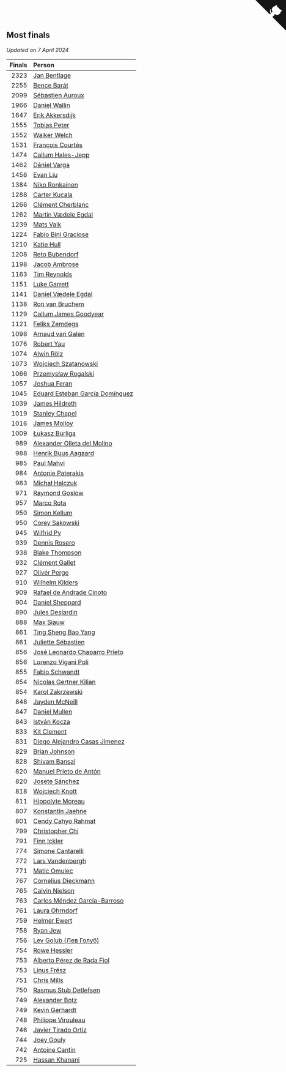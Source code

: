 ## Most finals

*Updated on  7 April 2024*

| Finals | Person |
| ---: | :--- |
| 2323 | [Jan Bentlage](https://www.worldcubeassociation.org/persons/2010BENT01) |
| 2255 | [Bence Barát](https://www.worldcubeassociation.org/persons/2008BARA01) |
| 2099 | [Sébastien Auroux](https://www.worldcubeassociation.org/persons/2008AURO01) |
| 1966 | [Daniel Wallin](https://www.worldcubeassociation.org/persons/2013WALL03) |
| 1647 | [Erik Akkersdijk](https://www.worldcubeassociation.org/persons/2005AKKE01) |
| 1555 | [Tobias Peter](https://www.worldcubeassociation.org/persons/2014PETE03) |
| 1552 | [Walker Welch](https://www.worldcubeassociation.org/persons/2011WELC01) |
| 1531 | [François Courtès](https://www.worldcubeassociation.org/persons/2008COUR01) |
| 1474 | [Callum Hales-Jepp](https://www.worldcubeassociation.org/persons/2012HALE01) |
| 1462 | [Dániel Varga](https://www.worldcubeassociation.org/persons/2008VARG01) |
| 1456 | [Evan Liu](https://www.worldcubeassociation.org/persons/2009LIUE01) |
| 1384 | [Niko Ronkainen](https://www.worldcubeassociation.org/persons/2010RONK01) |
| 1288 | [Carter Kucala](https://www.worldcubeassociation.org/persons/2015KUCA01) |
| 1266 | [Clément Cherblanc](https://www.worldcubeassociation.org/persons/2014CHER05) |
| 1262 | [Martin Vædele Egdal](https://www.worldcubeassociation.org/persons/2013EGDA02) |
| 1239 | [Mats Valk](https://www.worldcubeassociation.org/persons/2007VALK01) |
| 1224 | [Fabio Bini Graciose](https://www.worldcubeassociation.org/persons/2010GRAC02) |
| 1210 | [Katie Hull](https://www.worldcubeassociation.org/persons/2010HULL01) |
| 1208 | [Reto Bubendorf](https://www.worldcubeassociation.org/persons/2012BUBE01) |
| 1198 | [Jacob Ambrose](https://www.worldcubeassociation.org/persons/2010AMBR01) |
| 1163 | [Tim Reynolds](https://www.worldcubeassociation.org/persons/2005REYN01) |
| 1151 | [Luke Garrett](https://www.worldcubeassociation.org/persons/2017GARR05) |
| 1141 | [Daniel Vædele Egdal](https://www.worldcubeassociation.org/persons/2013EGDA01) |
| 1138 | [Ron van Bruchem](https://www.worldcubeassociation.org/persons/2003BRUC01) |
| 1129 | [Callum James Goodyear](https://www.worldcubeassociation.org/persons/2012GOOD02) |
| 1121 | [Feliks Zemdegs](https://www.worldcubeassociation.org/persons/2009ZEMD01) |
| 1098 | [Arnaud van Galen](https://www.worldcubeassociation.org/persons/2006GALE01) |
| 1076 | [Robert Yau](https://www.worldcubeassociation.org/persons/2009YAUR01) |
| 1074 | [Alwin Rölz](https://www.worldcubeassociation.org/persons/2016ROLZ01) |
| 1073 | [Wojciech Szatanowski](https://www.worldcubeassociation.org/persons/2011SZAT01) |
| 1066 | [Przemysław Rogalski](https://www.worldcubeassociation.org/persons/2013ROGA02) |
| 1057 | [Joshua Feran](https://www.worldcubeassociation.org/persons/2011FERA01) |
| 1045 | [Eduard Esteban García Domínguez](https://www.worldcubeassociation.org/persons/2011EDUA01) |
| 1039 | [James Hildreth](https://www.worldcubeassociation.org/persons/2009HILD01) |
| 1019 | [Stanley Chapel](https://www.worldcubeassociation.org/persons/2016CHAP04) |
| 1016 | [James Molloy](https://www.worldcubeassociation.org/persons/2011MOLL01) |
| 1009 | [Łukasz Burliga](https://www.worldcubeassociation.org/persons/2013BURL01) |
| 989 | [Alexander Olleta del Molino](https://www.worldcubeassociation.org/persons/2008OLLE01) |
| 988 | [Henrik Buus Aagaard](https://www.worldcubeassociation.org/persons/2006BUUS01) |
| 985 | [Paul Mahvi](https://www.worldcubeassociation.org/persons/2012MAHV01) |
| 984 | [Antonie Paterakis](https://www.worldcubeassociation.org/persons/2012PATE01) |
| 983 | [Michał Halczuk](https://www.worldcubeassociation.org/persons/2006HALC01) |
| 971 | [Raymond Goslow](https://www.worldcubeassociation.org/persons/2014GOSL01) |
| 957 | [Marco Rota](https://www.worldcubeassociation.org/persons/2009ROTA01) |
| 950 | [Simon Kellum](https://www.worldcubeassociation.org/persons/2016KELL12) |
| 950 | [Corey Sakowski](https://www.worldcubeassociation.org/persons/2011SAKO01) |
| 945 | [Wilfrid Py](https://www.worldcubeassociation.org/persons/2016PYWI01) |
| 939 | [Dennis Rosero](https://www.worldcubeassociation.org/persons/2010ROSE03) |
| 938 | [Blake Thompson](https://www.worldcubeassociation.org/persons/2010THOM03) |
| 932 | [Clément Gallet](https://www.worldcubeassociation.org/persons/2004GALL02) |
| 927 | [Olivér Perge](https://www.worldcubeassociation.org/persons/2007PERG01) |
| 910 | [Wilhelm Kilders](https://www.worldcubeassociation.org/persons/2010KILD02) |
| 909 | [Rafael de Andrade Cinoto](https://www.worldcubeassociation.org/persons/2007CINO01) |
| 904 | [Daniel Sheppard](https://www.worldcubeassociation.org/persons/2009SHEP01) |
| 890 | [Jules Desjardin](https://www.worldcubeassociation.org/persons/2010DESJ01) |
| 888 | [Max Siauw](https://www.worldcubeassociation.org/persons/2017SIAU02) |
| 861 | [Ting Sheng Bao Yang](https://www.worldcubeassociation.org/persons/2008BAOY01) |
| 861 | [Juliette Sébastien](https://www.worldcubeassociation.org/persons/2014SEBA01) |
| 856 | [José Leonardo Chaparro Prieto](https://www.worldcubeassociation.org/persons/2011CHAP01) |
| 856 | [Lorenzo Vigani Poli](https://www.worldcubeassociation.org/persons/2007POLI01) |
| 855 | [Fabio Schwandt](https://www.worldcubeassociation.org/persons/2014SCHW02) |
| 854 | [Nicolas Gertner Kilian](https://www.worldcubeassociation.org/persons/2013GERT01) |
| 854 | [Karol Zakrzewski](https://www.worldcubeassociation.org/persons/2014ZAKR01) |
| 848 | [Jayden McNeill](https://www.worldcubeassociation.org/persons/2012MCNE01) |
| 847 | [Daniel Mullen](https://www.worldcubeassociation.org/persons/2016MULL04) |
| 843 | [István Kocza](https://www.worldcubeassociation.org/persons/2005KOCZ01) |
| 833 | [Kit Clement](https://www.worldcubeassociation.org/persons/2008CLEM01) |
| 831 | [Diego Alejandro Casas Jimenez](https://www.worldcubeassociation.org/persons/2014JIME05) |
| 829 | [Brian Johnson](https://www.worldcubeassociation.org/persons/2013JOHN10) |
| 828 | [Shivam Bansal](https://www.worldcubeassociation.org/persons/2011BANS02) |
| 820 | [Manuel Prieto de Antón](https://www.worldcubeassociation.org/persons/2015ANTO04) |
| 820 | [Josete Sánchez](https://www.worldcubeassociation.org/persons/2015SANC18) |
| 818 | [Wojciech Knott](https://www.worldcubeassociation.org/persons/2011KNOT01) |
| 811 | [Hippolyte Moreau](https://www.worldcubeassociation.org/persons/2008MORE02) |
| 807 | [Konstantin Jaehne](https://www.worldcubeassociation.org/persons/2015JAEH01) |
| 801 | [Cendy Cahyo Rahmat](https://www.worldcubeassociation.org/persons/2010RAHM02) |
| 799 | [Christopher Chi](https://www.worldcubeassociation.org/persons/2014CHIC01) |
| 791 | [Finn Ickler](https://www.worldcubeassociation.org/persons/2012ICKL01) |
| 774 | [Simone Cantarelli](https://www.worldcubeassociation.org/persons/2012CANT02) |
| 772 | [Lars Vandenbergh](https://www.worldcubeassociation.org/persons/2003VAND01) |
| 771 | [Matic Omulec](https://www.worldcubeassociation.org/persons/2010OMUL02) |
| 767 | [Cornelius Dieckmann](https://www.worldcubeassociation.org/persons/2009DIEC01) |
| 765 | [Calvin Nielson](https://www.worldcubeassociation.org/persons/2014NIEL03) |
| 763 | [Carlos Méndez García-Barroso](https://www.worldcubeassociation.org/persons/2010GARC02) |
| 761 | [Laura Ohrndorf](https://www.worldcubeassociation.org/persons/2009OHRN01) |
| 759 | [Helmer Ewert](https://www.worldcubeassociation.org/persons/2015EWER01) |
| 758 | [Ryan Jew](https://www.worldcubeassociation.org/persons/2008JEWR01) |
| 756 | [Lev Golub (Лев Голуб)](https://www.worldcubeassociation.org/persons/2014HOLU01) |
| 754 | [Rowe Hessler](https://www.worldcubeassociation.org/persons/2007HESS01) |
| 753 | [Alberto Pérez de Rada Fiol](https://www.worldcubeassociation.org/persons/2011FIOL01) |
| 753 | [Linus Frész](https://www.worldcubeassociation.org/persons/2011FRES01) |
| 751 | [Chris Mills](https://www.worldcubeassociation.org/persons/2014MILL04) |
| 750 | [Rasmus Stub Detlefsen](https://www.worldcubeassociation.org/persons/2014DETL01) |
| 749 | [Alexander Botz](https://www.worldcubeassociation.org/persons/2013BOTZ01) |
| 749 | [Kevin Gerhardt](https://www.worldcubeassociation.org/persons/2013GERH01) |
| 748 | [Philippe Virouleau](https://www.worldcubeassociation.org/persons/2008VIRO01) |
| 746 | [Javier Tirado Ortiz](https://www.worldcubeassociation.org/persons/2009TIRA01) |
| 744 | [Joey Gouly](https://www.worldcubeassociation.org/persons/2007GOUL01) |
| 742 | [Antoine Cantin](https://www.worldcubeassociation.org/persons/2010CANT02) |
| 725 | [Hassan Khanani](https://www.worldcubeassociation.org/persons/2018KHAN26) |


<a href="https://github.com/jonatanklosko/wca_statistics" class="github-corner" aria-label="View source on Github"><svg width="80" height="80" viewBox="0 0 250 250" style="fill:#151513; color:#fff; position: absolute; top: 0; border: 0; right: 0;" aria-hidden="true"><path d="M0,0 L115,115 L130,115 L142,142 L250,250 L250,0 Z"></path><path d="M128.3,109.0 C113.8,99.7 119.0,89.6 119.0,89.6 C122.0,82.7 120.5,78.6 120.5,78.6 C119.2,72.0 123.4,76.3 123.4,76.3 C127.3,80.9 125.5,87.3 125.5,87.3 C122.9,97.6 130.6,101.9 134.4,103.2" fill="currentColor" style="transform-origin: 130px 106px;" class="octo-arm"></path><path d="M115.0,115.0 C114.9,115.1 118.7,116.5 119.8,115.4 L133.7,101.6 C136.9,99.2 139.9,98.4 142.2,98.6 C133.8,88.0 127.5,74.4 143.8,58.0 C148.5,53.4 154.0,51.2 159.7,51.0 C160.3,49.4 163.2,43.6 171.4,40.1 C171.4,40.1 176.1,42.5 178.8,56.2 C183.1,58.6 187.2,61.8 190.9,65.4 C194.5,69.0 197.7,73.2 200.1,77.6 C213.8,80.2 216.3,84.9 216.3,84.9 C212.7,93.1 206.9,96.0 205.4,96.6 C205.1,102.4 203.0,107.8 198.3,112.5 C181.9,128.9 168.3,122.5 157.7,114.1 C157.9,116.9 156.7,120.9 152.7,124.9 L141.0,136.5 C139.8,137.7 141.6,141.9 141.8,141.8 Z" fill="currentColor" class="octo-body"></path></svg></a><style>.github-corner:hover .octo-arm{animation:octocat-wave 560ms ease-in-out}@keyframes octocat-wave{0%,100%{transform:rotate(0)}20%,60%{transform:rotate(-25deg)}40%,80%{transform:rotate(10deg)}}@media (max-width:500px){.github-corner:hover .octo-arm{animation:none}.github-corner .octo-arm{animation:octocat-wave 560ms ease-in-out}}</style>
